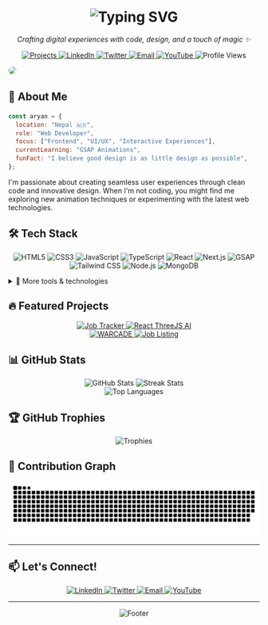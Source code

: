 <h1 align="center">
  <img src="https://readme-typing-svg.herokuapp.com/?lines=Hi+there!+I'm+Aryan;Web+Developer;Creative+Coder;UI/UX+Enthusiast;GSAP+Explorer&center=true&size=30&color=36BCF7&duration=4000&pause=1000" alt="Typing SVG">
</h1>

<p align="center">
  <em>Crafting digital experiences with code, design, and a touch of magic ✨</em>
</p>

<p align="center">
  <a href="https://github.com/AryanAD?tab=repositories" target="_blank">
    <img src="https://img.shields.io/badge/Projects-24+-brightgreen?style=flat-square&logo=github" alt="Projects">
  </a>
  <a href="https://www.linkedin.com/in/your-linkedin" target="_blank">
    <img src="https://img.shields.io/badge/-LinkedIn-0077B5?style=flat-square&logo=linkedin" alt="LinkedIn">
  </a>
  <a href="https://twitter.com/your-twitter" target="_blank">
    <img src="https://img.shields.io/badge/-Twitter-1DA1F2?style=flat-square&logo=twitter&logoColor=white" alt="Twitter">
  </a>
  <a href="mailto:your-email@gmail.com" target="_blank">
    <img src="https://img.shields.io/badge/-Email-D14836?style=flat-square&logo=gmail&logoColor=white" alt="Email">
  </a>
  <a href="https://www.youtube.com/your-youtube" target="_blank">
    <img src="https://img.shields.io/badge/-YouTube-FF0000?style=flat-square&logo=youtube&logoColor=white" alt="YouTube">
  </a>
  <img src="https://komarev.com/ghpvc/?username=AryanAD&style=flat-square&color=blueviolet" alt="Profile Views">
</p>

  <img style="border-radius: 100%; width: 250px" src="https://github.com/aryanad.png">

## 🚀 About Me

```javascript
const aryan = {
  location: "Nepal 🇳🇵",
  role: "Web Developer",
  focus: ["Frontend", "UI/UX", "Interactive Experiences"],
  currentLearning: "GSAP Animations",
  funFact: "I believe good design is as little design as possible",
};
```

I'm passionate about creating seamless user experiences through clean code and innovative design. When I'm not coding, you might find me exploring new animation techniques or experimenting with the latest web technologies.

## 🛠️ Tech Stack

<p align="center">
  <img src="https://img.shields.io/badge/HTML5-E34F26?style=for-the-badge&logo=html5&logoColor=white" alt="HTML5">
  <img src="https://img.shields.io/badge/CSS3-1572B6?style=for-the-badge&logo=css3&logoColor=white" alt="CSS3">
  <img src="https://img.shields.io/badge/JavaScript-F7DF1E?style=for-the-badge&logo=javascript&logoColor=black" alt="JavaScript">
  <img src="https://img.shields.io/badge/TypeScript-3178C6?style=for-the-badge&logo=typescript&logoColor=white" alt="TypeScript">
  <img src="https://img.shields.io/badge/React-61DAFB?style=for-the-badge&logo=react&logoColor=black" alt="React">
  <img src="https://img.shields.io/badge/Next.js-000000?style=for-the-badge&logo=next.js&logoColor=white" alt="Next.js">
  <img src="https://img.shields.io/badge/GSAP-88CE02?style=for-the-badge&logo=greensock&logoColor=white" alt="GSAP">
  <img src="https://img.shields.io/badge/Tailwind_CSS-06B6D4?style=for-the-badge&logo=tailwind-css&logoColor=white" alt="Tailwind CSS">
  <img src="https://img.shields.io/badge/Node.js-339933?style=for-the-badge&logo=node.js&logoColor=white" alt="Node.js">
  <img src="https://img.shields.io/badge/MongoDB-47A248?style=for-the-badge&logo=mongodb&logoColor=white" alt="MongoDB">
</p>

<details>
  <summary>🧰 More tools & technologies</summary>
  <br>
  <p align="center">
    <img src="https://img.shields.io/badge/Git-F05032?style=for-the-badge&logo=git&logoColor=white" alt="Git">
    <img src="https://img.shields.io/badge/Figma-F24E1E?style=for-the-badge&logo=figma&logoColor=white" alt="Figma">
    <img src="https://img.shields.io/badge/Vite-646CFF?style=for-the-badge&logo=vite&logoColor=white" alt="Vite">
    <img src="https://img.shields.io/badge/Express-000000?style=for-the-badge&logo=express&logoColor=white" alt="Express">
    <img src="https://img.shields.io/badge/Vercel-000000?style=for-the-badge&logo=vercel&logoColor=white" alt="Vercel">
    <img src="https://img.shields.io/badge/Firebase-FFCA28?style=for-the-badge&logo=firebase&logoColor=black" alt="Firebase">
    <img src="https://img.shields.io/badge/Sass-CC6699?style=for-the-badge&logo=sass&logoColor=white" alt="Sass">
  </p>
</details>

## 🔥 Featured Projects

<div align="center">
  <a href="https://github.com/AryanAD/JOB-TRACKER-ReactApp">
    <img src="https://github-readme-stats.vercel.app/api/pin/?username=AryanAD&repo=JOB-TRACKER-ReactApp&theme=nightowl&hide_border=true" alt="Job Tracker">
  </a>
  <a href="https://github.com/AryanAD/react_threejs_AI">
    <img src="https://github-readme-stats.vercel.app/api/pin/?username=AryanAD&repo=react_threejs_AI&theme=nightowl&hide_border=true" alt="React ThreeJS AI">
  </a>
</div>
<div align="center">
  <a href="https://github.com/AryanAD/WARCADE">
    <img src="https://github-readme-stats.vercel.app/api/pin/?username=AryanAD&repo=WARCADE&theme=nightowl&hide_border=true" alt="WARCADE">
  </a>
  <a href="https://github.com/AryanAD/JOB-LISTING-ReactApp">
    <img src="https://github-readme-stats.vercel.app/api/pin/?username=AryanAD&repo=JOB-LISTING-ReactApp&theme=nightowl&hide_border=true" alt="Job Listing">
  </a>
</div>

## 📊 GitHub Stats

<div align="center">
  <img src="https://github-readme-stats.vercel.app/api?username=AryanAD&show_icons=true&count_private=true&hide_title=true&theme=nightowl&hide_border=true&bg_color=0D1117" alt="GitHub Stats" height="160">
  <img src="https://github-readme-streak-stats.herokuapp.com/?user=AryanAD&theme=nightowl&hide_border=true&background=0D1117" alt="Streak Stats" height="160">
</div>

<div align="center">
  <img src="https://github-readme-stats.vercel.app/api/top-langs/?username=AryanAD&layout=compact&theme=nightowl&hide_border=true&bg_color=0D1117" alt="Top Languages">
</div>

## 🏆 GitHub Trophies

<p align="center">
  <img src="https://github-profile-trophy.vercel.app/?username=AryanAD&theme=nord&no-frame=true&row=1&column=6" alt="Trophies">
</p>

## 🐍 Contribution Graph

<div align="center">
  <img src="https://github.com/AryanAD/AryanAD/blob/output/github-contribution-grid-snake-dark.svg" alt="Snake Animation">
</div>

---

## 📫 Let's Connect!

<div align="center">
  <a href="https://www.linkedin.com/in/your-linkedin" target="_blank">
    <img src="https://img.icons8.com/fluent/48/000000/linkedin.png" alt="LinkedIn">
  </a>
  <a href="https://twitter.com/your-twitter" target="_blank">
    <img src="https://img.icons8.com/fluent/48/000000/twitter.png" alt="Twitter">
  </a>
  <a href="mailto:your-email@gmail.com" target="_blank">
    <img src="https://img.icons8.com/fluent/48/000000/gmail.png" alt="Email">
  </a>
  <a href="https://www.youtube.com/your-youtube" target="_blank">
    <img src="https://img.icons8.com/fluent/48/000000/youtube-play.png" alt="YouTube">
  </a>
</div>

---

<div align="center">
  <img src="https://capsule-render.vercel.app/api?type=waving&color=gradient&height=100&section=footer" alt="Footer">
</div>
